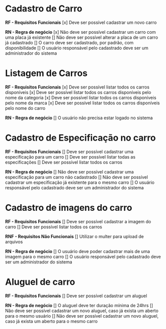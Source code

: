 # Cadastro de Carro

**RF - Requisitos Funcionais**
[x] Deve ser possível cadastrar um novo carro

**RN - Regra de negócio**
[x] Não deve ser possível cadastrar um carro com uma placa já existente
[] Não deve ser possível alterar a placa de um carro já cadastrado
[] O carro deve ser cadastrado, por padrão, com disponibilidade
[] O usuário responsável pelo cadastrado deve ser um administrador do sistema

# Listagem de Carros

**RF - Requisitos Funcionais**
[x] Deve ser possível listar todos os carros disponíveis
[x] Deve ser possível listar todos os carros disponíveis pelo nome da categoria
[x] Deve ser possível listar todos os carros disponíveis pelo nome da marca
[x] Deve ser possível listar todos os carros disponíveis pelo nome do carro

**RN - Regra de negócio**
[] O usuário não precisa estar logado no sistema

# Cadastro de Especificação no carro

**RF - Requisitos Funcionais**
[] Deve ser possível cadastrar uma especificação para um carro
[] Deve ser possível listar todas as especificações
[] Deve ser possível listar todos os carros

**RN - Regra de negócio**
[] Não deve ser possível cadastrar uma especificação para um carro não cadastrado
[] Não deve ser possível cadastrar um especificação já existente para o mesmo carro
[] O usuário responsável pelo cadastrado deve ser um administrador do sistema

# Cadastro de imagens do carro

**RF - Requisitos Funcionais**
[] Deve ser possível cadastrar a imagem do carro
[] Deve ser possível listar todos os carros

**RNF - Requisitos Não Funcionais**
[] Utilizar o multer para upload de arquivos

**RN - Regra de negócio**
[] O usuário deve poder cadastrar mais de uma imagem para o mesmo carro
[] O usuário responsável pelo cadastrado deve ser um administrador do sistema

# Aluguel de carro

**RF - Requisitos Funcionais**
[] Deve ser possível cadastrar um aluguel

**RN - Regra de negócio**
[] O aluguel deve ter duração mínima de 24hrs
[] Não deve ser possível cadastrar um novo aluguel, caso já exista um aberto para o mesmo usuário
[] Não deve ser possível cadastrar um novo aluguel, caso já exista um aberto para o mesmo carro
